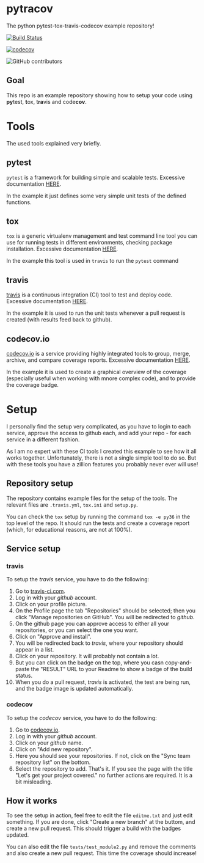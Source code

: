 # pytracov
The python pytest-tox-travis-codecov example repository!

[![Build Status](https://travis-ci.com/alex4200/pytracov.svg?branch=master)](https://travis-ci.com/alex4200/pytracov)

[![codecov](https://codecov.io/gh/alex4200/pytracov/branch/master/graph/badge.svg)](https://codecov.io/gh/alex4200/pytracov)

![GitHub contributors](https://img.shields.io/github/contributors/alex4200/pytracov)

## Goal
This repo is an example repository showing how to setup your code using **py**test, **t**ox, t**ra**vis and code**cov**.
# Tools
The used tools explained very briefly. 
## pytest
`pytest` is a framework for building simple and scalable tests. 
Excessive documentation [HERE](https://docs.pytest.org/en/stable/contents.html).

In the example it just defines some very simple unit tests of the defined functions.

## tox
`tox` is a generic virtualenv management and test command line tool you can use for running tests in different environments, checking package installation. Excessive documentation [HERE](https://tox.readthedocs.io/en/latest/).

In the example this tool is used in `travis` to run the `pytest` command

## travis
[travis](https://travis-ci.org/) is a continuous integration (CI) tool to test and deploy code. Excessive documentation [HERE](https://docs.travis-ci.com/).

In the example it is used to run the unit tests whenever a pull request is created (with results feed back to github).

## codecov.io
[codecov.io](https://codecov.io/) is a service providing highly integrated tools to group, merge, archive, and compare coverage reports. Excessive documentation [HERE](https://docs.codecov.io/docs).

In the example it is used to create a graphical overview of the coverage (especially useful when working with mnore complex code), and to provide the coverage badge.


# Setup
I personally find the setup very complicated, as you have to login to each service, approve the access to github each, and add your repo - for each service in a different fashion. 

As I am no expert with these CI tools I created this example to see how it all works together. Unfortunately, there is not a single simple tool to do so. But with these tools you have a zillion features you probably never ever will use! 

## Repository setup
The repository contains example files for the setup of the tools. The relevant files are `.travis.yml`, `tox.ini` and `setup.py`. 

You can check the `tox` setup by running the command `tox -e py36` in the top level of the repo. It should run the tests and create a coverage report (which, for educational reasons, are not at 100%). 

## Service setup

### travis
To setup the *travis* service, you have to do the following:

1. Go to [travis-ci.com](travis-ci.com).
2. Log in with your *github* account.
3. Click on your profile picture.
4. On the Profile page the tab "Repositories" should be selected; then you click "Manage repositories on GitHub". You will be redirected to *github*.
5. On the github page you can approve access to either all your repositories, or you can select the one you want. 
6. Click on "Approve and install". 
7. You will be redirected back to *travis*, where your repository should appear in a list.
8. Click on your repository. It will probably not contain a lot.
9. But you can click on the badge on the top, where you casn copy-and-paste the "RESULT" URL to your Readme to show a badge of the build status. 
10. When you do a pull request, *travis* is activated, the test are being run, and the badge image is updated automatically. 


### codecov 
To setup the *codecov* service, you have to do the following:

1. Go to [codecov.io](codecov.io).
2. Log in with your *github* account.
3. Click on your *github* name.
4. Click on "Add new repository".
5. Here you should see your repositories. If not, click on the "Sync team repository list" on the bottom.
6. Select the repository to add. That's it. If you see the page with the title "Let's get your project covered." no further actions are required. It is a bit misleading.

## How it works
To see the setup in action, feel free to edit the file `editme.txt` and just edit something. If you are done, click "Create a new branch" at the buttom, and create a new pull request. 
This should trigger a build with the badges updated. 

You can also edit the file `tests/test_module2.py` and remove the comments and also create a new pull request. This time the coverage should increase!
